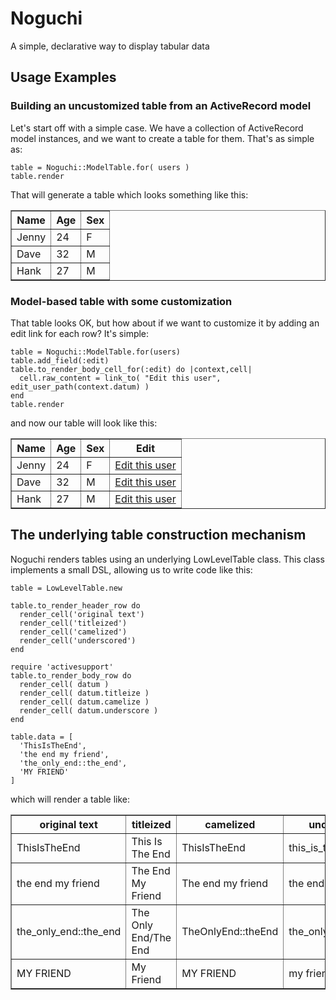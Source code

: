 Noguchi
=======

A simple, declarative way to display tabular data

Usage Examples
--------------

### Building an uncustomized table from an ActiveRecord model ###

Let's start off with a simple case. We have a collection of ActiveRecord model instances, and we want to create a table for them. That's as simple as:

    table = Noguchi::ModelTable.for( users )
    table.render

That will generate a table which looks something like this:

<table border="1"> 
  <thead> 
    <tr> 
      <th> 
Name      </th> 
      <th> 
Age      </th> 
      <th> 
Sex      </th> 
    </tr> 
  </thead> 
  <tbody> 
    <tr> 
      <td> 
Jenny      </td> 
      <td> 
24      </td> 
      <td> 
F      </td> 
    </tr> 
    <tr> 
      <td> 
Dave      </td> 
      <td> 
32      </td> 
      <td> 
M      </td> 
    </tr> 
    <tr> 
      <td> 
Hank      </td> 
      <td> 
27      </td> 
      <td> 
M      </td> 
    </tr> 
  </tbody> 
</table> 

### Model-based table with some customization ###

That table looks OK, but how about if we want to customize it by adding an edit link for each row? It's simple:

    table = Noguchi::ModelTable.for(users)
    table.add_field(:edit)
    table.to_render_body_cell_for(:edit) do |context,cell|
      cell.raw_content = link_to( "Edit this user", edit_user_path(context.datum) )
    end
    table.render

and now our table will look like this:

<table border='1'> 
  <thead> 
    <tr> 
      <th> 
Name      </th> 
      <th> 
Age      </th> 
      <th> 
Sex      </th> 
      <th> 
Edit      </th> 
    </tr> 
  </thead> 
  <tbody> 
    <tr> 
      <td> 
Jenny      </td> 
      <td> 
24      </td> 
      <td> 
F      </td> 
      <td> 
<a href='http://example.com/users/1/edit'>Edit this user</a>      </td> 
    </tr> 
    <tr> 
      <td> 
Dave      </td> 
      <td> 
32      </td> 
      <td> 
M      </td> 
      <td> 
<a href='http://example.com/users/2/edit'>Edit this user</a>      </td> 
    </tr> 
    <tr> 
      <td> 
Hank      </td> 
      <td> 
27      </td> 
      <td> 
M      </td> 
      <td> 
<a href='http://example.com/users/3/edit'>Edit this user</a>      </td> 
    </tr> 
  </tbody> 
</table>

## The underlying table construction mechanism ##

Noguchi renders tables using an underlying LowLevelTable class. This class implements a small DSL, allowing us to write code like this:


    table = LowLevelTable.new
    
    table.to_render_header_row do
      render_cell('original text')
      render_cell('titleized')
      render_cell('camelized')
      render_cell('underscored')
    end
    
    require 'activesupport'
    table.to_render_body_row do 
      render_cell( datum )
      render_cell( datum.titleize )
      render_cell( datum.camelize )
      render_cell( datum.underscore )
    end
    
    table.data = [
      'ThisIsTheEnd',
      'the end my friend',
      'the_only_end::the_end',
      'MY FRIEND'
    ]

which will render a table like:

<table border="1"> 
  <thead> 
    <tr> 
      <th> 
original text      </th> 
      <th> 
titleized      </th> 
      <th> 
camelized      </th> 
      <th> 
underscored      </th> 
    </tr> 
  </thead> 
  <tbody> 
    <tr> 
      <td> 
ThisIsTheEnd      </td> 
      <td> 
This Is The End      </td> 
      <td> 
ThisIsTheEnd      </td> 
      <td> 
this_is_the_end      </td> 
    </tr> 
    <tr> 
      <td> 
the end my friend      </td> 
      <td> 
The End My Friend      </td> 
      <td> 
The end my friend      </td> 
      <td> 
the end my friend      </td> 
    </tr> 
    <tr> 
      <td> 
the_only_end::the_end      </td> 
      <td> 
The Only End/The End      </td> 
      <td> 
TheOnlyEnd::theEnd      </td> 
      <td> 
the_only_end/the_end      </td> 
    </tr> 
    <tr> 
      <td> 
MY FRIEND      </td> 
      <td> 
My Friend      </td> 
      <td> 
MY FRIEND      </td> 
      <td> 
my friend      </td> 
    </tr> 
  </tbody> 
</table> 

